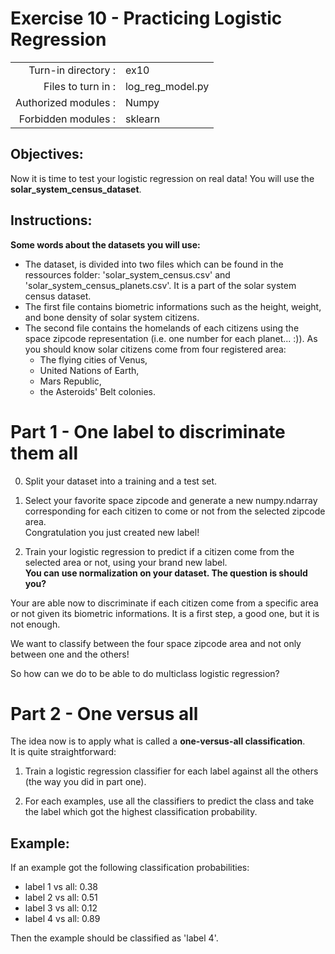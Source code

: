  # Exercise 10 - Practicing Logistic Regression

|                         |                         |
| -----------------------:| ----------------------- |
|   Turn-in directory :   |  ex10                   |
|   Files to turn in :    |  log_reg_model.py       |
|   Authorized modules :  |  Numpy              |
|   Forbidden modules :   |  sklearn            |

## Objectives:

Now it is time to test your logistic regression on real data! 
You will use the **solar_system_census_dataset**. 

## Instructions:

**Some words about the datasets you will use:**
* The dataset, is divided into two files which can be found in the ressources folder: 'solar_system_census.csv' and 'solar_system_census_planets.csv'. It is a part of the solar system census dataset. 
* The first file contains biometric informations such as the height, weight, and bone density of solar system citizens.
* The second file contains the homelands of each citizens using the space zipcode representation (i.e. one number for each planet... :)). 
As you should know solar citizens come from four registered area: 
    - The flying cities of Venus, 
    - United Nations of Earth, 
    - Mars Republic, 
    - the Asteroids' Belt colonies.

# Part 1 - One label to discriminate them all

0) Split your dataset into a training and a test set.

1) Select your favorite space zipcode and generate a new numpy.ndarray corresponding for each citizen to come or not from the selected zipcode area.   
Congratulation you just created new label!

2) Train your logistic regression to predict if a citizen come from the selected area or not, using your brand new label.  
   **You can use normalization on your dataset. The question is should you?**

Your are able now to discriminate if each citizen come from a specific area or not given its biometric informations. It is a first step, a good one, but it is not enough.  

We want to classify between the four space zipcode area and not only between one and the others!  

So how can we do to be able to do multiclass logistic regression?  

# Part 2 - One versus all

The idea now is to apply what is called a **one-versus-all classification**.  
It is quite straightforward: 
1) Train a logistic regression classifier for each label against all the others (the way you did in part one).
   
2) For each examples, use all the classifiers to predict the class and take the label which got the highest classification probability. 

## Example:
If an example got the following classification probabilities: 
- label 1 vs all: 0.38
- label 2 vs all: 0.51
- label 3 vs all: 0.12
- label 4 vs all: 0.89  

Then the example should be classified as 'label 4'. 